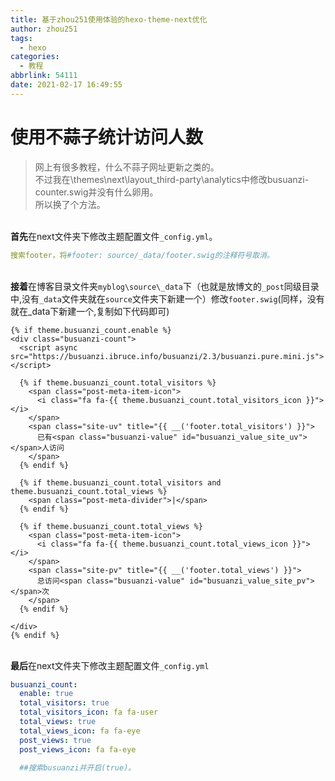 ```yaml
---
title: 基于zhou251使用体验的hexo-theme-next优化
author: zhou251
tags:
  - hexo
categories:
  - 教程
abbrlink: 54111
date: 2021-02-17 16:49:55
---
```

# 使用不蒜子统计访问人数
> 网上有很多教程，什么不蒜子网址更新之类的。  
> 不过我在\themes\next\layout_third-party\analytics中修改busuanzi-counter.swig并没有什么卵用。  
> 所以换了个方法。
<!--more-->
<br/>**首先**在next文件夹下修改主题配置文件`_config.yml`。
```yaml
搜索footer，将#footer: source/_data/footer.swig的注释符号取消。
```
<br/>**接着**在博客目录文件夹`myblog\source\_data`下（也就是放博文的`_post`同级目录中,没有`_data`文件夹就在`source`文件夹下新建一个）修改`footer.swig`(同样，没有就在_data下新建一个,复制如下代码即可)

```swig
{% if theme.busuanzi_count.enable %}
<div class="busuanzi-count">
  <script async src="https://busuanzi.ibruce.info/busuanzi/2.3/busuanzi.pure.mini.js"></script>

  {% if theme.busuanzi_count.total_visitors %}
    <span class="post-meta-item-icon">
      <i class="fa fa-{{ theme.busuanzi_count.total_visitors_icon }}"></i>
    </span>
    <span class="site-uv" title="{{ __('footer.total_visitors') }}">
      已有<span class="busuanzi-value" id="busuanzi_value_site_uv"></span>人访问
    </span>
  {% endif %}

  {% if theme.busuanzi_count.total_visitors and theme.busuanzi_count.total_views %}
    <span class="post-meta-divider">|</span>
  {% endif %}

  {% if theme.busuanzi_count.total_views %}
    <span class="post-meta-item-icon">
      <i class="fa fa-{{ theme.busuanzi_count.total_views_icon }}"></i>
    </span>
    <span class="site-pv" title="{{ __('footer.total_views') }}">
      总访问<span class="busuanzi-value" id="busuanzi_value_site_pv"></span>次
    </span>
  {% endif %}
  
</div>
{% endif %}
```
<br/>**最后**在next文件夹下修改主题配置文件`_config.yml`
```yaml
busuanzi_count:
  enable: true
  total_visitors: true
  total_visitors_icon: fa fa-user
  total_views: true
  total_views_icon: fa fa-eye
  post_views: true
  post_views_icon: fa fa-eye

  ##搜索busuanzi并开启(true)。
  ```
